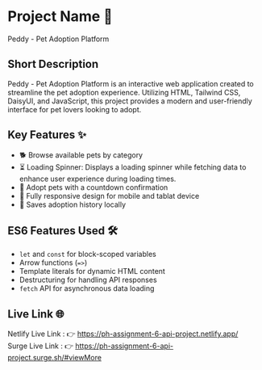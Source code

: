 # Project Name 🚀
Peddy - Pet Adoption Platform

## Short Description
Peddy - Pet Adoption Platform is an interactive web application created to streamline the pet adoption experience. Utilizing HTML, Tailwind CSS, DaisyUI, and JavaScript, this project provides a modern and user-friendly interface for pet lovers looking to adopt.

## Key Features ✨
- 🐕 Browse available pets by category
- ⏳ Loading Spinner: Displays a loading spinner while fetching data to enhance user experience during loading times.
- 🛒 Adopt pets with a countdown confirmation
- 📱 Fully responsive design for mobile and tablat device
- 💾 Saves adoption history locally

## ES6 Features Used 🛠️
- `let` and `const` for block-scoped variables
- Arrow functions (`=>`)
- Template literals for dynamic HTML content
- Destructuring for handling API responses
- `fetch` API for asynchronous data loading

## Live Link 🌐


Netlify Live Link : 👉
[](https://ph-assignment-6-api-project.netlify.app/)
https://ph-assignment-6-api-project.netlify.app/  
Surge Live Link : 👉
[]()
https://ph-assignment-6-api-project.surge.sh/#viewMore   